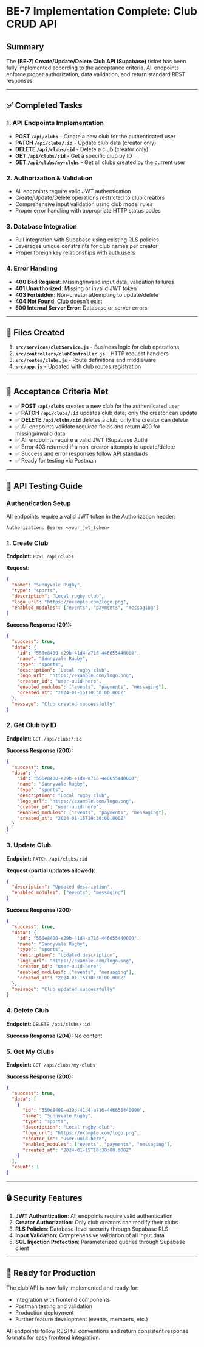 # BE-7 Implementation Complete: Club CRUD API

## Summary

The **[BE-7] Create/Update/Delete Club API (Supabase)** ticket has been fully implemented according to the acceptance criteria. All endpoints enforce proper authorization, data validation, and return standard REST responses.

---

## ✅ Completed Tasks

### 1. API Endpoints Implementation

- **POST `/api/clubs`** - Create a new club for the authenticated user
- **PATCH `/api/clubs/:id`** - Update club data (creator only)
- **DELETE `/api/clubs/:id`** - Delete a club (creator only)
- **GET `/api/clubs/:id`** - Get a specific club by ID
- **GET `/api/clubs/my-clubs`** - Get all clubs created by the current user

### 2. Authorization & Validation

- All endpoints require valid JWT authentication
- Create/Update/Delete operations restricted to club creators
- Comprehensive input validation using club model rules
- Proper error handling with appropriate HTTP status codes

### 3. Database Integration

- Full integration with Supabase using existing RLS policies
- Leverages unique constraints for club names per creator
- Proper foreign key relationships with auth.users

### 4. Error Handling

- **400 Bad Request**: Missing/invalid input data, validation failures
- **401 Unauthorized**: Missing or invalid JWT token
- **403 Forbidden**: Non-creator attempting to update/delete
- **404 Not Found**: Club doesn't exist
- **500 Internal Server Error**: Database or server errors

---

## 📁 Files Created

1. **`src/services/clubService.js`** - Business logic for club operations
2. **`src/controllers/clubController.js`** - HTTP request handlers
3. **`src/routes/clubs.js`** - Route definitions and middleware
4. **`src/app.js`** - Updated with club routes registration

---

## 🎯 Acceptance Criteria Met

- ✅ **POST `/api/clubs`** creates a new club for the authenticated user
- ✅ **PATCH `/api/clubs/:id`** updates club data; only the creator can update
- ✅ **DELETE `/api/clubs/:id`** deletes a club; only the creator can delete
- ✅ All endpoints validate required fields and return 400 for missing/invalid data
- ✅ All endpoints require a valid JWT (Supabase Auth)
- ✅ Error 403 returned if a non-creator attempts to update/delete
- ✅ Success and error responses follow API standards
- ✅ Ready for testing via Postman

---

## 🧪 API Testing Guide

### Authentication Setup

All endpoints require a valid JWT token in the Authorization header:

```
Authorization: Bearer <your_jwt_token>
```

### 1. Create Club

**Endpoint:** `POST /api/clubs`

**Request:**

```json
{
  "name": "Sunnyvale Rugby",
  "type": "sports",
  "description": "Local rugby club",
  "logo_url": "https://example.com/logo.png",
  "enabled_modules": ["events", "payments", "messaging"]
}
```

**Success Response (201):**

```json
{
  "success": true,
  "data": {
    "id": "550e8400-e29b-41d4-a716-446655440000",
    "name": "Sunnyvale Rugby",
    "type": "sports",
    "description": "Local rugby club",
    "logo_url": "https://example.com/logo.png",
    "creator_id": "user-uuid-here",
    "enabled_modules": ["events", "payments", "messaging"],
    "created_at": "2024-01-15T10:30:00.000Z"
  },
  "message": "Club created successfully"
}
```

### 2. Get Club by ID

**Endpoint:** `GET /api/clubs/:id`

**Success Response (200):**

```json
{
  "success": true,
  "data": {
    "id": "550e8400-e29b-41d4-a716-446655440000",
    "name": "Sunnyvale Rugby",
    "type": "sports",
    "description": "Local rugby club",
    "logo_url": "https://example.com/logo.png",
    "creator_id": "user-uuid-here",
    "enabled_modules": ["events", "payments", "messaging"],
    "created_at": "2024-01-15T10:30:00.000Z"
  }
}
```

### 3. Update Club

**Endpoint:** `PATCH /api/clubs/:id`

**Request (partial updates allowed):**

```json
{
  "description": "Updated description",
  "enabled_modules": ["events", "messaging"]
}
```

**Success Response (200):**

```json
{
  "success": true,
  "data": {
    "id": "550e8400-e29b-41d4-a716-446655440000",
    "name": "Sunnyvale Rugby",
    "type": "sports",
    "description": "Updated description",
    "logo_url": "https://example.com/logo.png",
    "creator_id": "user-uuid-here",
    "enabled_modules": ["events", "messaging"],
    "created_at": "2024-01-15T10:30:00.000Z"
  },
  "message": "Club updated successfully"
}
```

### 4. Delete Club

**Endpoint:** `DELETE /api/clubs/:id`

**Success Response (204):** No content

### 5. Get My Clubs

**Endpoint:** `GET /api/clubs/my-clubs`

**Success Response (200):**

```json
{
  "success": true,
  "data": [
    {
      "id": "550e8400-e29b-41d4-a716-446655440000",
      "name": "Sunnyvale Rugby",
      "type": "sports",
      "description": "Local rugby club",
      "logo_url": "https://example.com/logo.png",
      "creator_id": "user-uuid-here",
      "enabled_modules": ["events", "payments", "messaging"],
      "created_at": "2024-01-15T10:30:00.000Z"
    }
  ],
  "count": 1
}
```

---

## 🔒 Security Features

1. **JWT Authentication**: All endpoints require valid authentication
2. **Creator Authorization**: Only club creators can modify their clubs
3. **RLS Policies**: Database-level security through Supabase RLS
4. **Input Validation**: Comprehensive validation of all input data
5. **SQL Injection Protection**: Parameterized queries through Supabase client

---

## 🎉 Ready for Production

The club API is now fully implemented and ready for:

- Integration with frontend components
- Postman testing and validation
- Production deployment
- Further feature development (events, members, etc.)

All endpoints follow RESTful conventions and return consistent response formats for easy frontend integration.
